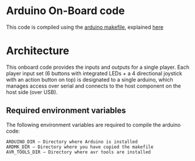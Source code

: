 # Arduino On-Board code

This code is compiled using the [arduino makefile](https://github.com/sudar/Arduino-Makefile), explained 
[here](http://hardwarefun.com/tutorials/compiling-arduino-sketches-using-makefile)

# Architecture

This onboard code provides the inputs and outputs for a single player. Each player 
input set (6 buttons with integrated LEDs + a 4 directional joystick with an action
button on top) is designated to a single arduino, which manages access over serial 
and connects to the host component on the host side (over USB).

## Required environment variables

The following environment variables are required to compile the arduino code:

    ARDUINO_DIR – Directory where Arduino is installed
    ARDMK_DIR – Directory where you have copied the makefile
    AVR_TOOLS_DIR – Directory where avr tools are installed
